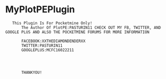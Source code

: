 # MyPlotPEPlugin

 
 
 
 
 
 
  
  
   
    
    
       This Plugin Is For Pocketmine Only!
           The Author Of PlotPE:PASTURIN11 CHECK OUT MY FB, TWITTER, AND GOOGLE PLUS AND ALSO THE POCKETMINE FORUMS FOR MORE INFORMATION
           
           FACEBOOK:XXTHEDIAMONDENDERXX
           TWITTER:PASTURIN11
           GOOGLEPLUS:MCFC16022211
           
           
           
           
           THANKYOU!
           
           
           
           
           
           
           
                  
